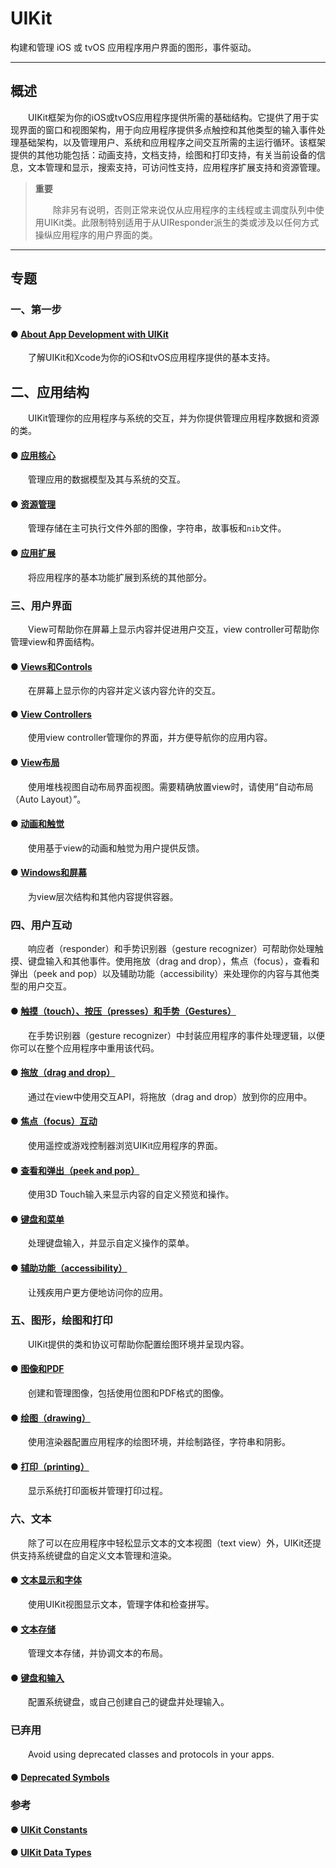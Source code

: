 # UIKit

构建和管理 iOS 或 tvOS 应用程序用户界面的图形，事件驱动。

---
## 概述

　　UIKit框架为你的iOS或tvOS应用程序提供所需的基础结构。它提供了用于实现界面的窗口和视图架构，用于向应用程序提供多点触控和其他类型的输入事件处理基础架构，以及管理用户、系统和应用程序之间交互所需的主运行循环。该框架提供的其他功能包括：动画支持，文档支持，绘图和打印支持，有关当前设备的信息，文本管理和显示，搜索支持，可访问性支持，应用程序扩展支持和资源管理。

> **重要**
> 
> 　　除非另有说明，否则正常来说仅从应用程序的主线程或主调度队列中使用UIKit类。此限制特别适用于从UIResponder派生的类或涉及以任何方式操纵应用程序的用户界面的类。

---
## 专题

### 一、第一步

#### ● [About App Development with UIKit]()

　　了解UIKit和Xcode为你的iOS和tvOS应用程序提供的基本支持。

## 二、应用结构

　　UIKit管理你的应用程序与系统的交互，并为你提供管理应用程序数据和资源的类。

#### ● [应用核心]()

　　管理应用的数据模型及其与系统的交互。

#### ● [资源管理]()

　　管理存储在主可执行文件外部的图像，字符串，故事板和`nib`文件。

#### ● [应用扩展]()

　　将应用程序的基本功能扩展到系统的其他部分。

### 三、用户界面

　　View可帮助你在屏幕上显示内容并促进用户交互，view controller可帮助你管理view和界面结构。

#### ● [Views和Controls](./ViewsAndControls/)

　　在屏幕上显示你的内容并定义该内容允许的交互。

#### ● [View Controllers]()

　　使用view controller管理你的界面，并方便导航你的应用内容。

#### ● [View布局]()

　　使用堆栈视图自动布局界面视图。需要精确放置view时，请使用“自动布局（Auto Layout）”。

#### ● [动画和触觉]()

　　使用基于view的动画和触觉为用户提供反馈。

#### ● [Windows和屏幕]()

　　为view层次结构和其他内容提供容器。

### 四、用户互动

　　响应者（responder）和手势识别器（gesture recognizer）可帮助你处理触摸、键盘输入和其他事件。使用拖放（drag and drop），焦点（focus），查看和弹出（peek and pop）以及辅助功能（accessibility）来处理你的内容与其他类型的用户交互。

#### ● [触摸（touch）、按压（presses）和手势（Gestures）]()

　　在手势识别器（gesture recognizer）中封装应用程序的事件处理逻辑，以便你可以在整个应用程序中重用该代码。

#### ● [拖放（drag and drop）]()

　　通过在view中使用交互API，将拖放（drag and drop）放到你的应用中。

#### ● [焦点（focus）互动]()

　　使用遥控或游戏控制器浏览UIKit应用程序的界面。

#### ● [查看和弹出（peek and pop）]()

　　使用3D Touch输入来显示内容的自定义预览和操作。

#### ● [键盘和菜单]()

　　处理键盘输入，并显示自定义操作的菜单。

#### ● [辅助功能（accessibility）]()

　　让残疾用户更方便地访问你的应用。

### 五、图形，绘图和打印

　　UIKit提供的类和协议可帮助你配置绘图环境并呈现内容。

#### ● [图像和PDF]()

　　创建和管理图像，包括使用位图和PDF格式的图像。

#### ● [绘图（drawing）]()

　　使用渲染器配置应用程序的绘图环境，并绘制路径，字符串和阴影。

#### ● [打印（printing）]()

　　显示系统打印面板并管理打印过程。

### 六、文本

　　除了可以在应用程序中轻松显示文本的文本视图（text view）外，UIKit还提供支持系统键盘的自定义文本管理和渲染。

#### ● [文本显示和字体]()

　　使用UIKit视图显示文本，管理字体和检查拼写。

#### ● [文本存储]()

　　管理文本存储，并协调文本的布局。

#### ● [键盘和输入]()

　　配置系统键盘，或自己创建自己的键盘并处理输入。

### 已弃用

　　Avoid using deprecated classes and protocols in your apps.

#### ● [Deprecated Symbols](https://developer.apple.com/documentation/uikit/deprecated_symbols)

### 参考

#### ● [UIKit Constants](https://developer.apple.com/documentation/uikit/uikit_constants)
#### ● [UIKit Data Types](https://developer.apple.com/documentation/uikit/uikit_data_types)